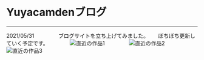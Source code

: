 # Yuyacamdenブログ

---

2021/05/31　　
　　
ブログサイトを立ち上げてみました。　　
ぼちぼち更新していく予定です。　　
　　
![直近の作品1](https://yuyacamden.github.io/ftprnt.PNG)　　
　　
![直近の作品2](https://yuyacamden.github.io/copairp.PNG)　　
　　
![直近の作品3](https://yuyacamden.github.io/wavwav.)　　


